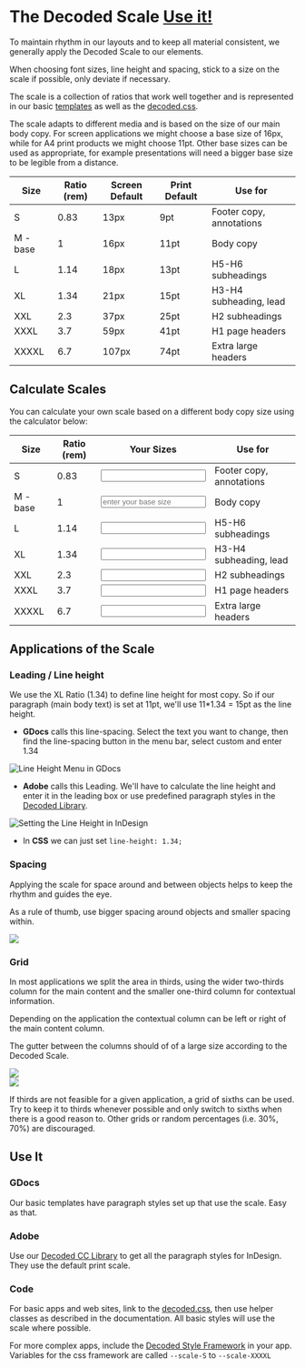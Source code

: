 # The Decoded Scale [Use it!](#use-it)

To maintain rhythm in our layouts and to keep all material consistent, we generally apply the Decoded Scale to our elements.

When choosing font sizes, line height and spacing, stick to a size on the scale if possible, only deviate if necessary.

The scale is a collection of ratios that work well together and is represented in our basic [templates](/pages/templates) as well as the [decoded.css](/pages/how-to/basic-css).

The scale adapts to different media and is based on the size of our main body copy. For screen applications we might choose a base size of 16px, while for A4 print products we might choose 11pt. Other base sizes can be used as appropriate, for example presentations will need a bigger base size to be legible from a distance.

Size      | Ratio (rem) | Screen Default | Print Default | Use for
----------|-------------|----------------|---------------|--------
S         |0.83         |13px            |9pt            | Footer copy, annotations
M - base  |1            |16px            |11pt           | Body copy
L         |1.14         |18px            |13pt           | H5-H6 subheadings
XL        |1.34         |21px            |15pt           | H3-H4 subheading, lead
XXL       |2.3          |37px            |25pt           | H2 subheadings
XXXL      |3.7          |59px            |41pt           | H1 page headers
XXXXL     |6.7          |107px           |74pt           | Extra large headers


## Calculate Scales

You can calculate your own scale based on a different body copy size using the calculator below:

Size     | Ratio (rem) |Your Sizes| Use for
---------|-------------|----------|--------
S        |0.83         |<input class="ratio-calculator" type="number" data-ratio=".83" id="ratio-calculator-S" readonly>| Footer copy, annotations
M - base |1            |<input class="ratio-calculator" type="number" data-ratio="1" id="ratio-calculator-M" placeholder="enter your base size">| Body copy
L        |1.14         |<input class="ratio-calculator" type="number" data-ratio="1.14" id="ratio-calculator-L" readonly>| H5-H6 subheadings
XL       |1.34         |<input class="ratio-calculator" type="number" data-ratio="1.34" id="ratio-calculator-XL" readonly>| H3-H4 subheading, lead
XXL      |2.3          |<input class="ratio-calculator" type="number" data-ratio="2.3" id="ratio-calculator-XXL" readonly>| H2 subheadings
XXXL     |3.7          |<input class="ratio-calculator" type="number" data-ratio="3.7" id="ratio-calculator-XXXL" readonly>| H1 page headers
XXXXL    |6.7          |<input class="ratio-calculator" type="number" data-ratio="6.7" id="ratio-calculator-XXXXL" readonly>| Extra large headers

<script type="text/javascript" src="https://cdnjs.cloudflare.com/ajax/libs/zepto/1.1.6/zepto.min.js"></script>
<script>
function isNumber(n) {
  return !isNaN(parseFloat(n)) && isFinite(n);
}

$(function(){
  $("#ratio-calculator-M").on("keyup",function(e){
    var base = e.target.value;
    if(isNumber(base)){
      $(".ratio-calculator").each(function(){
        $(this).val(Math.round(base*$(this).data("ratio"),0));
      });
    }
  });
});
</script>


## Applications of the Scale

### Leading / Line height

We use the XL Ratio (1.34) to define line height for most copy.
So if our paragraph (main body text) is set at 11pt, we'll use 11*1.34 = 15pt as the line height.

- **GDocs** calls this line-spacing. Select the text you want to change, then find the line-spacing button in the menu bar, select custom and enter 1.34

![Line Height Menu in GDocs](https://brand-assets.decoded.com/BrandGuidelines/gdocs-lineheight.png)

- **Adobe** calls this Leading. We'll have to calculate the line height and enter it in the leading box or use predefined paragraph styles in the [Decoded Library](http://adobe.ly/1Lst3EU).

![Setting the Line Height in InDesign](https://brand-assets.decoded.com/BrandGuidelines/adobe-indesign-lineheight.png)

- In **CSS** we can just set `line-height: 1.34;`


### Spacing

Applying the scale for space around and between objects helps to keep the rhythm and guides the eye.

As a rule of thumb, use bigger spacing around objects and smaller spacing within.

<div class="example noPadding">
  <img src="https://brand-assets.decoded.com/BrandGuidelines/scale-spacing.png" class="noMargin">
</div>

### Grid

In most applications we split the area in thirds, using the wider two-thirds column for the main content and the smaller one-third column for contextual information.

Depending on the application the contextual column can be left or right of the main content column.

The gutter between the columns should of of a large size according to the Decoded Scale.


<div class="example noPadding">
  <img src="https://brand-assets.decoded.com/BrandGuidelines/scale-grid.svg" class="full-width">
</div>

<div class="example noPadding">
  <img src="https://brand-assets.decoded.com/BrandGuidelines/scale-grid-reverse.svg" class="full-width">
</div>

If thirds are not feasible for a given application, a grid of sixths can be used. Try to keep it to thirds whenever possible and only switch to sixths when there is a good reason to. Other grids or random percentages (i.e. 30%, 70%) are discouraged.


## Use It

### GDocs

Our basic templates have paragraph styles set up that use the scale. Easy as that.

### Adobe

Use our [Decoded CC Library](/pages/how-to/cc-library) to get all the paragraph styles for InDesign.
They use the default print scale.

### Code

For basic apps and web sites, link to the [decoded.css](/pages/how-to/basic-css), then use helper classes as described in the documentation.
All basic styles will use the scale where possible.

For more complex apps, include the [Decoded Style Framework](/pages/how-to/style-framework) in your app.
Variables for the css framework are called `--scale-S` to `--scale-XXXXL`
